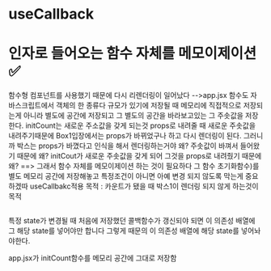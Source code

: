 # useCallback

# 인자로 들어오는 함수 자체를 메모이제이션✅

함수형 컴포넌트를 사용했기 때문에 다시 리렌더링이 일어났다
-->app.jsx
함수도 자바스크립트에서 객체의 한 종류다 규모가 있기에 저장될 때 메모리에 직접적으로 저장되는게 아니라 별도에 공간에 저장되고 그 별도의 공간을 바라보고있는 그 주솟값을 저장한다. 
initCount는 새로운 주소값을 갖게 되는것 props로 내려줄 때 새로운 주솟값을 내려주기때문에 Box1입장에서는 props가 바뀌었구나 하고 다시 렌더링이 된다.
그러니까 박스는 props가 바꼈다고 인식을 해서 렌더링하는거야 왜? 주솟값이 바껴서 들어왔기 때문에 왜? initCout가 새로운 주솟값을 갖게 되어 그것을 props로 내려줬기 때문에 왜? 
==> 그래서 함수 자체를 메모이제이션 하는 것이 필요하다
그 함수 초기화함수)를 별도 메모리 공간에 저장해놓고 특정조건이 아니면 아예 변경 되지 않도록 막는게 중요하겠따 useCallbakc적용
목적 :  카운트가 됐을 때 박스1이 렌더링 되지 않게 하는것이 목적

```js

```
특정 state가 변경될 때 처음에 저장했던 콜백함수가 갱신되야 되면 이 의존성 배열에 그 해당 state를 넣어야만 합니다 그렇게 때문의 이 의존성 배열에 해당 state를 넣어놔야한다.

app.jsx가 initCount함수를 메모리 공간에 그대로 저장함

